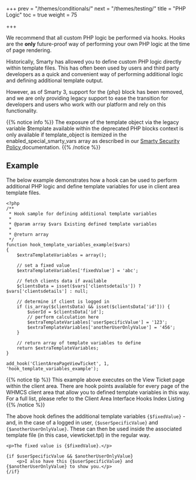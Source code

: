 +++
prev = "/themes/conditionals/"
next = "/themes/testing/"
title = "PHP Logic"
toc = true
weight = 75

+++

We recommend that all custom PHP logic be performed via hooks. Hooks are the **only** future-proof way of performing your own PHP logic at the time of page rendering.

Historically, Smarty has allowed you to define custom PHP logic directly within template files. This has often been used by users and third party developers as a quick and convenient way of performing additional logic and defining additional template output.

However, as of Smarty 3, support for the {php} block has been removed, and we are only providing legacy support to ease the transition for developers and users who work with our platform and rely on this functionality. 

{{% notice info %}}
The exposure of the template object via the legacy variable $template available within the deprecated PHP blocks context is only available if template_object is itemized in the enabled_special_smarty_vars array as described in our [Smarty Security Policy
](https://docs.whmcs.com/Smarty_Security_Policy#Supported_Policy_Settings_and_Values) documentation.
{{% /notice %}}

## Example

The below example demonstrates how a hook can be used to perform additional PHP logic and define template variables for use in client area template files.

```
<?php
/**
 * Hook sample for defining additional template variables
 *
 * @param array $vars Existing defined template variables
 *
 * @return array
 */
function hook_template_variables_example($vars)
{
    $extraTemplateVariables = array();

    // set a fixed value
    $extraTemplateVariables['fixedValue'] = 'abc';

    // fetch clients data if available
    $clientsData = isset($vars['clientsdetails']) ? $vars['clientsdetails'] : null;

    // determine if client is logged in
    if (is_array($clientsData) && isset($clientsData['id'])) {
        $userId = $clientsData['id'];
        // perform calculation here
        $extraTemplateVariables['userSpecificValue'] = '123';
        $extraTemplateVariables['anotherUserOnlyValue'] = '456';
    }

    // return array of template variables to define
    return $extraTemplateVariables;
}

add_hook('ClientAreaPageViewTicket', 1, 'hook_template_variables_example');
```

{{% notice tip %}}
This example above executes on the View Ticket page within the client area. There are hook points available for every page of the WHMCS client area that allow you to defined template variables in this way. For a full list, please refer to the Client Area Interface Hooks Index Listing
{{% /notice %}}

The above hook defines the additional template variables `{$fixedValue}` - and, in the case of a logged in user, `{$userSpecificValue}` and `{$anotherUserOnlyValue}`. These can then be used inside the associated template file (in this case, viewticket.tpl) in the regular way.

```
<p>The fixed value is {$fixedValue}.</p>

{if $userSpecificValue && $anotherUserOnlyValue}
    <p>I also have this {$userSpecificValue} and {$anotherUserOnlyValue} to show you.</p>
{/if}
```
